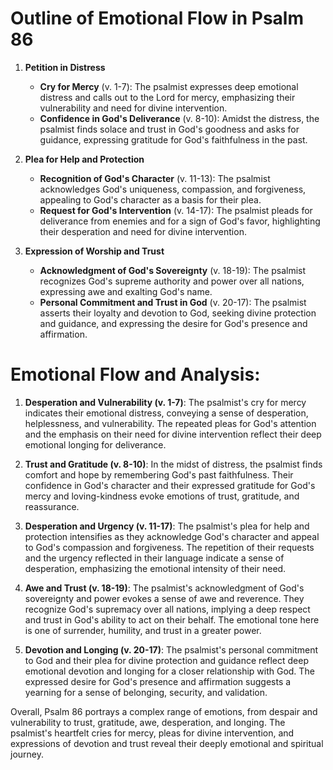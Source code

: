 # Outline of Emotional Flow in Psalm 86

1. **Petition in Distress** 
    - **Cry for Mercy** (v. 1-7): The psalmist expresses deep emotional distress and calls out to the Lord for mercy, emphasizing their vulnerability and need for divine intervention.
    - **Confidence in God's Deliverance** (v. 8-10): Amidst the distress, the psalmist finds solace and trust in God's goodness and asks for guidance, expressing gratitude for God's faithfulness in the past.

2. **Plea for Help and Protection**
    - **Recognition of God's Character** (v. 11-13): The psalmist acknowledges God's uniqueness, compassion, and forgiveness, appealing to God's character as a basis for their plea.
    - **Request for God's Intervention** (v. 14-17): The psalmist pleads for deliverance from enemies and for a sign of God's favor, highlighting their desperation and need for divine intervention.

3. **Expression of Worship and Trust**
    - **Acknowledgment of God's Sovereignty** (v. 18-19): The psalmist recognizes God's supreme authority and power over all nations, expressing awe and exalting God's name.
    - **Personal Commitment and Trust in God** (v. 20-17): The psalmist asserts their loyalty and devotion to God, seeking divine protection and guidance, and expressing the desire for God's presence and affirmation.

# Emotional Flow and Analysis:

1. **Desperation and Vulnerability (v. 1-7)**: The psalmist's cry for mercy indicates their emotional distress, conveying a sense of desperation, helplessness, and vulnerability. The repeated pleas for God's attention and the emphasis on their need for divine intervention reflect their deep emotional longing for deliverance.

2. **Trust and Gratitude (v. 8-10)**: In the midst of distress, the psalmist finds comfort and hope by remembering God's past faithfulness. Their confidence in God's character and their expressed gratitude for God's mercy and loving-kindness evoke emotions of trust, gratitude, and reassurance.

3. **Desperation and Urgency (v. 11-17)**: The psalmist's plea for help and protection intensifies as they acknowledge God's character and appeal to God's compassion and forgiveness. The repetition of their requests and the urgency reflected in their language indicate a sense of desperation, emphasizing the emotional intensity of their need.

4. **Awe and Trust (v. 18-19)**: The psalmist's acknowledgment of God's sovereignty and power evokes a sense of awe and reverence. They recognize God's supremacy over all nations, implying a deep respect and trust in God's ability to act on their behalf. The emotional tone here is one of surrender, humility, and trust in a greater power.

5. **Devotion and Longing (v. 20-17)**: The psalmist's personal commitment to God and their plea for divine protection and guidance reflect deep emotional devotion and longing for a closer relationship with God. The expressed desire for God's presence and affirmation suggests a yearning for a sense of belonging, security, and validation.

Overall, Psalm 86 portrays a complex range of emotions, from despair and vulnerability to trust, gratitude, awe, desperation, and longing. The psalmist's heartfelt cries for mercy, pleas for divine intervention, and expressions of devotion and trust reveal their deeply emotional and spiritual journey.